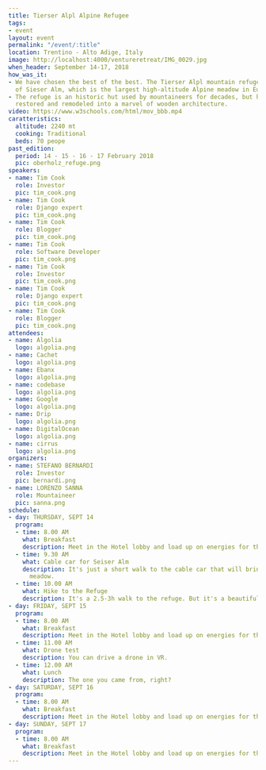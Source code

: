 ```yaml
---
title: Tierser Alpl Alpine Refugee
tags:
- event
layout: event
permalink: "/event/:title"
location: Trentino - Alto Adige, Italy
image: http://localhost:4000/ventureretreat/IMG_0029.jpg
when_header: September 14-17, 2018
how_was_it:
- We have chosen the best of the best. The Tierser Alpl mountain refuge sits on top
  of Sieser Alm, which is the largest high-altitude Alpine meadow in Europe.
- The refuge is an historic hut used by mountaineers for decades, but has been completely
  restored and remodeled into a marvel of wooden architecture.
video: https://www.w3schools.com/html/mov_bbb.mp4
caratteristics:
  altitude: 2240 mt
  cooking: Traditional
  beds: 70 peope
past_edition:
  period: 14 - 15 - 16 - 17 February 2018
  pic: oberholz_refuge.png
speakers:
- name: Tim Cook
  role: Investor
  pic: tim_cook.png
- name: Tim Cook
  role: Django expert
  pic: tim_cook.png
- name: Tim Cook
  role: Blogger
  pic: tim_cook.png
- name: Tim Cook
  role: Software Developer
  pic: tim_cook.png
- name: Tim Cook
  role: Investor
  pic: tim_cook.png
- name: Tim Cook
  role: Django expert
  pic: tim_cook.png
- name: Tim Cook
  role: Blogger
  pic: tim_cook.png
attendees:
- name: Algolia
  logo: algolia.png
- name: Cachet
  logo: algolia.png
- name: Ebanx
  logo: algolia.png
- name: codebase
  logo: algolia.png
- name: Google
  logo: algolia.png
- name: Drip
  logo: algolia.png
- name: DigitalOcean
  logo: algolia.png
- name: cirrus
  logo: algolia.png
organizers:
- name: STEFANO BERNARDI
  role: Investor
  pic: bernardi.png
- name: LORENZO SANNA
  role: Mountaineer
  pic: sanna.png
schedule:
- day: THURSDAY, SEPT 14
  program:
  - time: 8.00 AM
    what: Breakfast
    description: Meet in the Hotel lobby and load up on energies for the day.
  - time: 9.30 AM
    what: Cable car for Seiser Alm
    description: It's just a short walk to the cable car that will bring us to the
      meadow.
  - time: 10.00 AM
    what: Hike to the Refuge
    description: It's a 2.5-3h walk to the refuge. But it's a beautiful one.
- day: FRIDAY, SEPT 15
  program:
  - time: 8.00 AM
    what: Breakfast
    description: Meet in the Hotel lobby and load up on energies for the day.
  - time: 11.00 AM
    what: Drone test
    description: You can drive a drone in VR.
  - time: 12.00 AM
    what: Lunch
    description: The one you came from, right?
- day: SATURDAY, SEPT 16
  program:
  - time: 8.00 AM
    what: Breakfast
    description: Meet in the Hotel lobby and load up on energies for the day.
- day: SUNDAY, SEPT 17
  program:
  - time: 8.00 AM
    what: Breakfast
    description: Meet in the Hotel lobby and load up on energies for the day.
---
```


